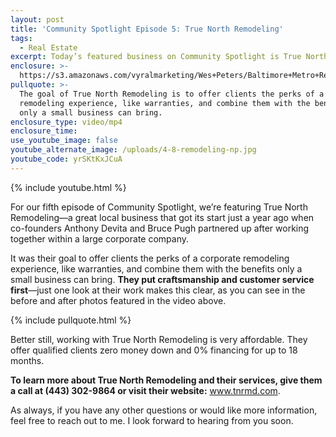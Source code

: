```yaml
---
layout: post
title: 'Community Spotlight Episode 5: True North Remodeling'
tags:
  - Real Estate
excerpt: Today’s featured business on Community Spotlight is True North Remodeling.
enclosure: >-
  https://s3.amazonaws.com/vyralmarketing/Wes+Peters/Baltimore+Metro+Real+Estate-+Community+Spotlight+Episode+5-+True+North+Remodeling+(1).mp4
pullquote: >-
  The goal of True North Remodeling is to offer clients the perks of a corporate
  remodeling experience, like warranties, and combine them with the benefits
  only a small business can bring.
enclosure_type: video/mp4
enclosure_time:
use_youtube_image: false
youtube_alternate_image: /uploads/4-8-remodeling-np.jpg
youtube_code: yrSKtKxJCuA
---
```


{% include youtube.html %}

For our fifth episode of Community Spotlight, we’re featuring True North Remodeling—a great local business that got its start just a year ago when co-founders Anthony Devita and Bruce Pugh partnered up after working together within a large corporate company.&nbsp;

It was their goal to offer clients the perks of a corporate remodeling experience, like warranties, and combine them with the benefits only a small business can bring. **They put craftsmanship and customer service first**—just one look at their work makes this clear, as you can see in the before and after photos featured in the video above.&nbsp;

{% include pullquote.html %}

Better still, working with True North Remodeling is very affordable. They offer qualified clients zero money down and 0% financing for up to 18 months.&nbsp;

**To learn more about True North Remodeling and their services, give them a call at (443) 302-9864 or visit their website:** www.tnrmd.com.&nbsp;

As always, if you have any other questions or would like more information, feel free to reach out to me. I look forward to hearing from you soon.